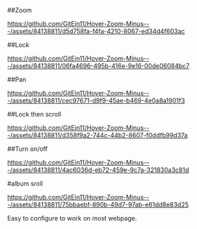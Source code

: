 ##Zoom

https://github.com/GitEin11/Hover-Zoom-Minus---/assets/84138811/d5d758fa-f4fa-4210-8067-ed34d4f603ac


##Lock

https://github.com/GitEin11/Hover-Zoom-Minus---/assets/84138811/06fa4696-495b-416e-9e16-00de06084bc7


##Pan

https://github.com/GitEin11/Hover-Zoom-Minus---/assets/84138811/cec97671-d9f9-45ae-b469-4e0a8a1901f3


##Lock then scroll

https://github.com/GitEin11/Hover-Zoom-Minus---/assets/84138811/d358f9a2-744c-44b2-8607-f0ddfb99d37a


##Turn on/off

https://github.com/GitEin11/Hover-Zoom-Minus---/assets/84138811/4ac6036d-eb72-459e-9c7a-321830a3c81d


#album sroll

https://github.com/GitEin11/Hover-Zoom-Minus---/assets/84138811/75bbaebf-890b-49d7-97ab-e61dd8e83d25




Easy to configure to work on most webpage.
